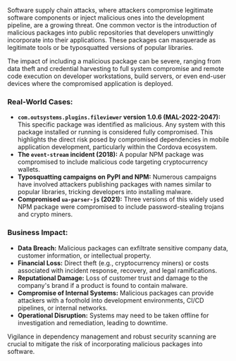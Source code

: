 Software supply chain attacks, where attackers compromise legitimate software components or inject malicious ones into the development pipeline, are a growing threat. One common vector is the introduction of malicious packages into public repositories that developers unwittingly incorporate into their applications. These packages can masquerade as legitimate tools or be typosquatted versions of popular libraries.

The impact of including a malicious package can be severe, ranging from data theft and credential harvesting to full system compromise and remote code execution on developer workstations, build servers, or even end-user devices where the compromised application is deployed.

### Real-World Cases:
   - **`com.outsystems.plugins.fileviewer` version 1.0.6 (MAL-2022-2047):** This specific package was identified as malicious. Any system with this package installed or running is considered fully compromised. This highlights the direct risk posed by compromised dependencies in mobile application development, particularly within the Cordova ecosystem.
   - **The `event-stream` incident (2018):** A popular NPM package was compromised to include malicious code targeting cryptocurrency wallets.
   - **Typosquatting campaigns on PyPI and NPM:** Numerous campaigns have involved attackers publishing packages with names similar to popular libraries, tricking developers into installing malware.
   - **Compromised `ua-parser-js` (2021):** Three versions of this widely used NPM package were compromised to include password-stealing trojans and crypto miners.

### Business Impact:
   - **Data Breach:** Malicious packages can exfiltrate sensitive company data, customer information, or intellectual property.
   - **Financial Loss:** Direct theft (e.g., cryptocurrency miners) or costs associated with incident response, recovery, and legal ramifications.
   - **Reputational Damage:** Loss of customer trust and damage to the company's brand if a product is found to contain malware.
   - **Compromise of Internal Systems:** Malicious packages can provide attackers with a foothold into development environments, CI/CD pipelines, or internal networks.
   - **Operational Disruption:** Systems may need to be taken offline for investigation and remediation, leading to downtime.

Vigilance in dependency management and robust security scanning are crucial to mitigate the risk of incorporating malicious packages into software.